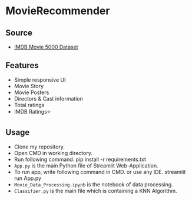 # MovieRecommender

## Source
- [IMDB Movie 5000 Dataset](https://www.kaggle.com/carolzhangdc/imdb-5000-movie-dataset)

## Features
- Simple responsive UI
- Movie Story
- Movie Posters
- Directors & Cast information
- Total ratings
- IMDB Ratings⭐

## Usage
- Clone my repository.
- Open CMD in working directory.
- Run following command.
  pip install -r requirements.txt
- `App.py` is the main Python file of Streamlit Web-Application. 
- To run app, write following command in CMD. or use any IDE.
  streamlit run App.py
- `Movie_Data_Processing.ipynb` is the notebook of data processing.
- `Classifier.py` is the main file which is containing a KNN Algorithm.
